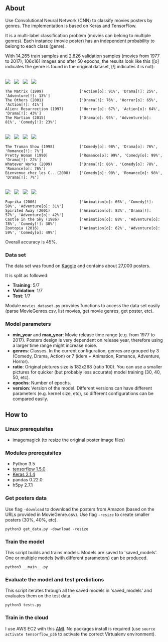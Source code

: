 ## About
Use Convolutional Neural Network (CNN) to classify movies posters by genres. The implementation is based on 
Keras and TensorFlow.

It is a multi-label classification problem (movies can belong to multiple genres). Each instance (movie poster) has an 
independent probability to belong to each class (genre).

With 14,265 train samples and 2,826 validation samples (movies from 1977 to 2017), 106x161 images and after 50 epochs,
the results look like this ([o] indicates the genre is found in the original dataset, [!] indicates it is not):

\
![](https://images-na.ssl-images-amazon.com/images/M/MV5BNzQzOTk3OTAtNDQ0Zi00ZTVkLWI0MTEtMDllZjNkYzNjNTc4L2ltYWdlXkEyXkFqcGdeQXVyNjU0OTQ0OTY@._V1_UX182_CR0,0,182,268_AL_.jpg)&nbsp;&nbsp;
![](https://images-na.ssl-images-amazon.com/images/M/MV5BMTAxMDE4Mzc3ODNeQTJeQWpwZ15BbWU4MDY2Mjg4MDcx._V1_UY268_CR0,0,182,268_AL_.jpg)&nbsp;&nbsp;
![](https://images-na.ssl-images-amazon.com/images/M/MV5BM2YxYmFjYWMtMzBmMC00MTVmLThhMjUtYWU5Yzg2OGQwZjE3XkEyXkFqcGdeQXVyMTQxNzMzNDI@._V1_UX182_CR0,0,182,268_AL_.jpg)&nbsp;&nbsp;
![](https://images-na.ssl-images-amazon.com/images/M/MV5BMTc2MTQ3MDA1Nl5BMl5BanBnXkFtZTgwODA3OTI4NjE@._V1_UX182_CR0,0,182,268_AL_.jpg
)
```
The Matrix (1999)                ['Action[o]: 91%', 'Drama[!]: 25%', 'Adventure[!]: 13%']
The Others (2001)                ['Drama[!]: 76%', 'Horror[o]: 65%', 'Action[!]: 41%']
Alien: Resurrection (1997)       ['Horror[o]: 67%', 'Action[o]: 64%', 'Drama[!]: 43%']
The Martian (2015)               ['Drama[o]: 95%', 'Adventure[o]: 81%', 'Comedy[!]: 23%']
```
\
![](https://images-na.ssl-images-amazon.com/images/M/MV5BMDIzODcyY2EtMmY2MC00ZWVlLTgwMzAtMjQwOWUyNmJjNTYyXkEyXkFqcGdeQXVyNDk3NzU2MTQ@._V1_UX182_CR0,0,182,268_AL_.jpg)&nbsp;&nbsp;
![](https://images-na.ssl-images-amazon.com/images/M/MV5BNjk2ODQzNDYxNV5BMl5BanBnXkFtZTgwMTcyNDg4NjE@._V1_UX182_CR0,0,182,268_AL_.jpg)&nbsp;&nbsp;
![](https://images-na.ssl-images-amazon.com/images/M/MV5BMTU2NTA4NzgyNl5BMl5BanBnXkFtZTcwNzEzMjQ1Mg@@._V1_UX182_CR0,0,182,268_AL_.jpg)&nbsp;&nbsp;
![](https://images-na.ssl-images-amazon.com/images/M/MV5BMjEwNzMzMzUxOV5BMl5BanBnXkFtZTcwODcyODA4MQ@@._V1_UY268_CR9,0,182,268_AL_.jpg)
```
The Truman Show (1998)           ['Comedy[o]: 98%', 'Drama[o]: 76%', 'Romance[!]: 7%']
Pretty Woman (1990)              ['Romance[o]: 99%', 'Comedy[o]: 99%', 'Drama[!]: 22%']
Whatever Works (2009)            ['Drama[!]: 86%', 'Comedy[o]: 78%', 'Romance[o]: 76%']
Bienvenue chez les C.. (2008)    ['Comedy[o]: 98%', 'Romance[o]: 98%', 'Drama[!]: 7%']
```
\
![](https://images-na.ssl-images-amazon.com/images/M/MV5BNDI4MGEwZDAtZDg0Yy00MjFhLTg1MjctODdmZTMyNTUyNDI3L2ltYWdlXkEyXkFqcGdeQXVyNTAyODkwOQ@@._V1_UX182_CR0,0,182,268_AL_.jpg)&nbsp;&nbsp;
![](https://images-na.ssl-images-amazon.com/images/M/MV5BMTk3NTM1NTg1Ml5BMl5BanBnXkFtZTgwOTgzMTMyMDE@._V1_UY268_CR6,0,182,268_AL_.jpg)&nbsp;&nbsp;
![](https://images-na.ssl-images-amazon.com/images/M/MV5BNTg0NmI1ZGQtZTUxNC00NTgxLThjMDUtZmRlYmEzM2MwOWYwXkEyXkFqcGdeQXVyMzM4MjM0Nzg@._V1_UY268_CR2,0,182,268_AL_.jpg)&nbsp;&nbsp;
![](https://images-na.ssl-images-amazon.com/images/M/MV5BOTMyMjEyNzIzMV5BMl5BanBnXkFtZTgwNzIyNjU0NzE@._V1_UX182_CR0,0,182,268_AL_.jpg)
```
Paprika (2006)                   ['Animation[o]: 66%', 'Comedy[!]: 58%', 'Adventure[o]: 31%']
Spirited Away (2001)             ['Animation[o]: 83%', 'Drama[!]: 57%', 'Adventure[o]: 42%']
Castle in the Sky (1986)         ['Animation[o]: 88%', 'Adventure[o]: 78%', 'Comedy[!]: 30%']
Zootopia (2016)                  ['Animation[o]: 62%', 'Adventure[o]: 59%', 'Comedy[o]: 49%']
```

Overall accuracy is 45%. 

### Data set
The data set was found on [Kaggle](https://www.kaggle.com/neha1703/movie-genre-from-its-poster/version/3) and contains 
about 27,000 posters.

It is split as followed:
* __Training__: 5/7
* __Validation__: 1/7
* __Test__: 1/7

Module `movies_dataset.py` provides functions to access the data set easily (parse MovieGenres.csv, list movies, 
get movie genres, get poster, etc).

### Model parameters
* __min_year__ and __max_year__: Movie release time range (e.g. from 1977 to 2017). 
Posters design is very dependent on release year, therefore using a larger time range might increase noise. 
* __genres__: Classes. In the current configuration, genres are grouped by 3 (Comedy, Drama, Action) 
or 7 (idem + Animation, Romance, Adventure, Horror).
* __ratio__: Original pictures size is 182x268 (ratio 100). You can use a smaller pictures for quicker 
(but probably less accurate) model training (30, 40, 50, etc).
* __epochs__: Number of epochs.
* __version__: Version of the model. Different versions can have different parameters (e.g. kernel size, etc), 
so different configurations can be compared easily.

## How to
### Linux prerequisites
* imagemagick (to resize the original poster image files)

### Modules prerequisites
* Python 3.5
* [tensorflow 1.5.0](https://www.tensorflow.org/install/install_linux#InstallingVirtualenv)
* [Keras 2.1.4](https://keras.io/#installation)
* pandas 0.22.0
* h5py 2.7.1

### Get posters data
Use flag `-download` to download the posters from Amazon (based on the URLs provided in MovieGenre.csv).
Use flag `-resize` to create smaller posters (30%, 40%, etc). 
```
python3 get_data.py -download -resize
```

### Train the model
This script builds and trains models. Models are saved to 'saved_models'. One or multiple models
(with different parameters) can be produced.
```
python3 __main__.py
```

### Evaluate the model and test predictions
This script iterates through all the saved models in 'saved_models' and evaluates them on the test data.
```
python3 tests.py
```
### Train in the cloud
I use AWS EC2 with this [AMI](https://aws.amazon.com/marketplace/pp/B077GCH38C). No packages install is required 
(use `source activate tensorflow_p36` to activate the correct Virtualenv environment).